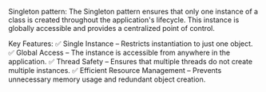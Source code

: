 Singleton pattern:
The Singleton pattern ensures that only one instance of a class is created throughout the application's lifecycle. This instance is globally accessible and provides a centralized point of control.

Key Features:
✅ Single Instance – Restricts instantiation to just one object.
✅ Global Access – The instance is accessible from anywhere in the application.
✅ Thread Safety – Ensures that multiple threads do not create multiple instances.
✅ Efficient Resource Management – Prevents unnecessary memory usage and redundant object creation.
